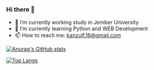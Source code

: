 ### Hi there 👋

- 🔭 I’m currently working study in Jember University
- 🌱 I’m currently learning Python and WEB Development
- 📫 How to reach me: kanzulf.16@gmail.com

[![Anurag's GitHub stats](https://github-readme-stats.vercel.app/api?username=KanzulF&show_icons=true&count_private=true)](https://github.com/anuraghazra/github-readme-stats)


<!--Pin untuk repo 
[![Readme Card](https://github-readme-stats.vercel.app/api/pin/?username=anuraghazra&repo=github-readme-stats)](https://github.com/anuraghazra/github-readme-stats)
[![Readme Card](https://github-readme-stats.vercel.app/api/pin/?username=anuraghazra&repo=github-readme-stats)](https://github.com/anuraghazra/github-readme-stats)
-->
[![Top Langs](https://github-readme-stats.vercel.app/api/top-langs/?username=anuraghazra&layout=compact)](https://github.com/anuraghazra/github-readme-stats)

<!--
**KanzulF/KanzulF** is a ✨ _special_ ✨ repository because its `README.md` (this file) appears on your GitHub profile.

Here are some ideas to get you started:

